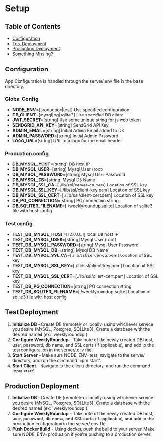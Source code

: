 # Setup

## Table of Contents

- [Configuration](#configuration)
- [Test Deployment](#test-deployment)
- [Production Deployment](#production-deployment)
- [Something Missing?](#something-missing)

## Configuration
App Configuration is handled through the server/.env file in the base directory.

### Global Config
*  **NODE_ENV**=[production|test] Use specified configuration 
*  **DB_CLIENT**=[mysql|pg|sqlite3] Use specified DB client
*  **JWT_SECRET**=[string] Use some unique string for js web token
*  **SENDGRID_API_KEY**=[string] SendGrid API Key
*  **ADMIN_EMAIL**=[string] Initial Admin Email added to DB
*  **ADMIN_PASSWORD**=[string] Initial Admin Password
*  **LOGO_URL**=[string] URL to a logo for the email header

### Production config
*  **DB_MYSQL_HOST**=[string] DB host IP
*  **DB_MYSQL_USER**=[string] Mysql User (root)
*  **DB_MYSQL_PASSWORD**=[string] Mysql User Password
*  **DB_MYSQL_DB**=[string] Mysql DB Name
*  **DB_MYSQL_SSL_CA**=[./lib/ssl/server-ca.pem] Location of SSL key
*  **DB_MYSQL_SSL_KEY**=[./lib/ssl/client-key.pem] Location of SSL key
*  **DB_MYSQL_SSL_CERT**=[./lib/ssl/client-cert.pem] Location of SSL key
*  **DB_PG_CONNECTION**=[string] PG connection string
*  **DB_SQLITE3_FILENAME**=[./weeklyroundup.sqlite] Location of sqlite3 file with host config

### Test config
*  **TEST_DB_MYSQL_HOST**=[127.0.0.1] local DB host IP
*  **TEST_DB_MYSQL_USER**=[string] Mysql User (root)
*  **TEST_DB_MYSQL_PASSWORD**=[string] Mysql User Password
*  **TEST_DB_MYSQL_DB**=[string] Mysql DB Name
*  **TEST_DB_MYSQL_SSL_CA**=[./lib/ssl/server-ca.pem] Location of SSL key
*  **TEST_DB_MYSQL_SSL_KEY**=[./lib/ssl/client-key.pem] Location of SSL key
*  **TEST_DB_MYSQL_SSL_CERT**=[./lib/ssl/client-cert.pem] Location of SSL key
*  **TEST_DB_PG_CONNECTION**=[string] PG connection string
*  **TEST_DB_SQLITE3_FILENAME**=[./weeklyroundup.sqlite] Location of sqlite3 file with host config

## Test Deployment

1.  **Initialize DB** - Create DB (remotely or locally) using whichever service you desire (MySQL, Postgres, SQLLite3). Create a database with the desired named (ex: 'weeklyroundup').
2.  **Configure WeeklyRoundup** - Take note of the newly created DB host, user, password, db name, and SSL certs (if applicable), and add to the test configuration in the server/.env file.
3.  **Start Server** - Make sure NODE_ENV=test, navigate to the server/ directory, and run the command 'npm start'.
4.  **Start Client** - Navigate to the client/ directory, and run the command 'npm start'.

## Production Deployment

1.  **Initialize DB** - Create DB (remotely or locally) using whichever service you desire (MySQL, Postgres, SQLLite3). Create a database with the desired named (ex: 'weeklyroundup').
2.  **Configure WeeklyRoundup** - Take note of the newly created DB host, user, password, db name, and SSL certs (if applicable), and add to the production configuration in the server/.env file.
3.  **Push Docker Build** - Using docker, push the build to your server. Make sure NODE_ENV=production if you're pushing to a production server.
